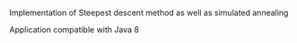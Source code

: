 Implementation of Steepest descent method as well as simulated annealing

Application compatible with Java 8
